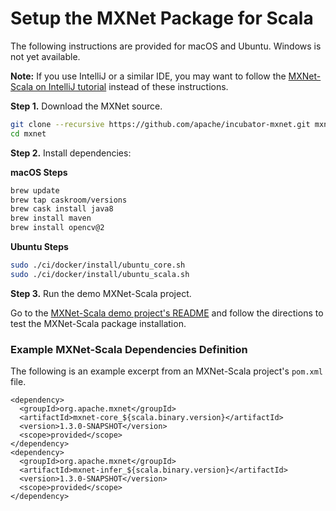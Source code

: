 # Setup the MXNet Package for Scala

The following instructions are provided for macOS and Ubuntu. Windows is not yet available.

**Note:** If you use IntelliJ or a similar IDE, you may want to follow the [MXNet-Scala on IntelliJ tutorial](../tutorials/scala/mxnet_scala_on_intellij.html) instead of these instructions.

**Step 1.** Download the MXNet source.

```bash
git clone --recursive https://github.com/apache/incubator-mxnet.git mxnet
cd mxnet
```

**Step 2.** Install dependencies:

**macOS Steps**

```bash
brew update
brew tap caskroom/versions
brew cask install java8
brew install maven
brew install opencv@2
```

**Ubuntu Steps**

```bash
sudo ./ci/docker/install/ubuntu_core.sh
sudo ./ci/docker/install/ubuntu_scala.sh
```

**Step 3.** Run the demo MXNet-Scala project.

Go to the [MXNet-Scala demo project's README](https://github.com/apache/incubator-mxnet/tree/master/scala-package/mxnet-demo) and follow the directions to test the MXNet-Scala package installation.


### Example MXNet-Scala Dependencies Definition

The following is an example excerpt from an MXNet-Scala project's `pom.xml` file.

```
<dependency>
  <groupId>org.apache.mxnet</groupId>
  <artifactId>mxnet-core_${scala.binary.version}</artifactId>
  <version>1.3.0-SNAPSHOT</version>
  <scope>provided</scope>
</dependency>
<dependency>
  <groupId>org.apache.mxnet</groupId>
  <artifactId>mxnet-infer_${scala.binary.version}</artifactId>
  <version>1.3.0-SNAPSHOT</version>
  <scope>provided</scope>
</dependency>
```
